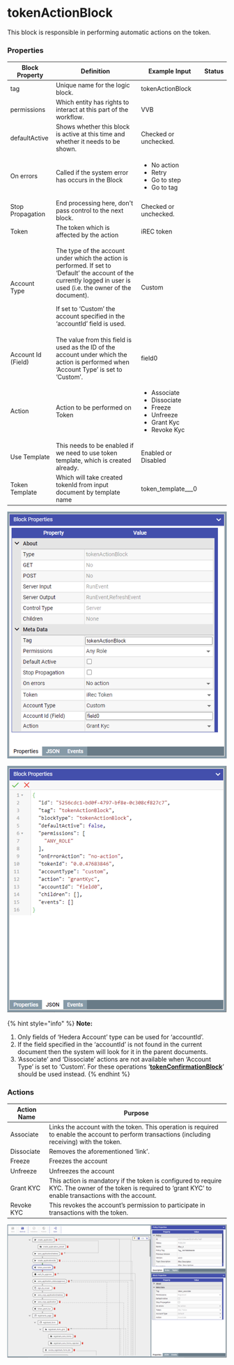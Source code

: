 # tokenActionBlock

This block is responsible in performing automatic actions on the token.

### Properties

| Block Property     | Definition                                                                                                                                                                                                                                                     | Example Input                                                                                                              | Status |
| ------------------ | -------------------------------------------------------------------------------------------------------------------------------------------------------------------------------------------------------------------------------------------------------------- | -------------------------------------------------------------------------------------------------------------------------- | ------ |
| tag                | Unique name for the logic block.                                                                                                                                                                                                                               | tokenActionBlock                                                                                                           |        |
| permissions        | Which entity has rights to interact at this part of the workflow.                                                                                                                                                                                              | VVB                                                                                                                        |        |
| defaultActive      | Shows whether this block is active at this time and whether it needs to be shown.                                                                                                                                                                              | Checked or unchecked.                                                                                                      |        |
| On errors          | Called if the system error has occurs in the Block                                                                                                                                                                                                             | <p></p><ul><li>No action</li><li>Retry</li><li>Go to step</li><li>Go to tag</li></ul>                                      |        |
| Stop Propagation   | End processing here, don't pass control to the next block.                                                                                                                                                                                                     | Checked or unchecked.                                                                                                      |        |
| Token              | The token which is affected by the action                                                                                                                                                                                                                      | iREC token                                                                                                                 |        |
| Account Type       | <p>The type of the account under which the action is performed. If set to ‘Default’ the account of the currently logged in user is used (i.e. the owner of the document).</p><p>If set to ‘Custom’ the account specified in the ‘accountId’ field is used.</p> | Custom                                                                                                                     |        |
| Account Id (Field) | The value from this field is used as the ID of the account under which the action is performed when ‘Account Type’ is set to ‘Custom’.                                                                                                                         | field0                                                                                                                     |        |
| Action             | Action to be performed on Token                                                                                                                                                                                                                                | <p></p><ul><li>Associate</li><li>Dissociate</li><li>Freeze</li><li>Unfreeze</li><li>Grant Kyc</li><li>Revoke Kyc</li></ul> |        |
| Use Template       | This needs to be enabled if we need to use token template, which is created already.                                                                                                                                                                           | Enabled or Disabled                                                                                                        |        |
| Token Template     | Which will take created tokenId from input document by template name                                                                                                                                                                                           | token\_template_\__0                                                                                                       |        |



![](<../.gitbook/assets/image (12) (2).png>)

![](<../.gitbook/assets/image (3) (5).png>)

{% hint style="info" %}
**Note:**

1. Only fields of ‘Hedera Account’ type can be used for ‘accountId’.
2. If the field specified in the ‘accountId’ is not found in the current document then the system will look for it in the parent documents.
3. ‘Associate’ and ‘Dissociate’ actions are not available when ‘Account Type’ is set to ‘Custom’. For these operations ‘[**tokenConfirmationBlock**](tokenconfirmationblock.md)’ should be used instead.
{% endhint %}

### Actions

| Action Name | Purpose                                                                                                                                                        |
| ----------- | -------------------------------------------------------------------------------------------------------------------------------------------------------------- |
| Associate   | Links the account with the token. This operation is required to enable the account to perform transactions (including receiving) with the token.               |
| Dissociate  | Removes the aforementioned ‘link’.                                                                                                                             |
| Freeze      | Freezes the account                                                                                                                                            |
| Unfreeze    | Unfreezes the account                                                                                                                                          |
| Grant KYC   | This action is mandatory if the token is configured to require KYC. The owner of the token is required to ‘grant KYC’ to enable transactions with the account. |
| Revoke KYC  | This revokes the account’s permission to participate in transactions with the token.                                                                           |



![](<../.gitbook/assets/image (15) (2).png>)
